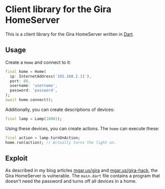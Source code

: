 # Client library for the Gira HomeServer

This is a client library for the Gira HomeServer written in [Dart](https://dart.dev).

## Usage

Create a `Home` and connect to it:

```dart
final home = Home(
  ip: InternetAddress('192.168.2.11'),
  port: 80,
  username: 'username',
  password: 'password',
);
await home.connect();
```

Additionally, you can create descriptions of devices:

```dart
final lamp = Lamp(18081);
```

Using these devices, you can create actions.
The `home` can execute these:

```dart
final action = lamp.turnOnAction;
home.run(action); // Actually turns the light on.
```

## Exploit

As described in my blog articles [mgar.us/gira](https://mgar.us/gira) and [mgar.us/gira-hack](https://mgar.us/gira-hack), the Gira HomeServer is vulnerable.
The `main.dart` file contains a program that doesn't need the password and turns off all devices in a home.
